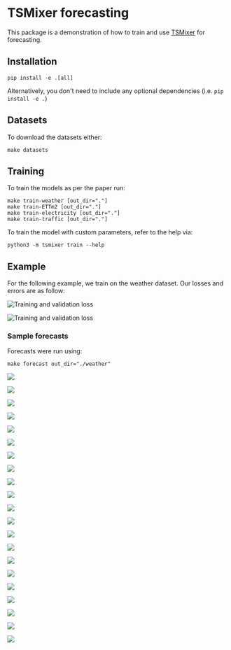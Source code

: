 # TSMixer forecasting

This package is a demonstration of how to train and use [TSMixer](https://github.com/google-research/google-research/tree/master/tsmixer) for forecasting.

## Installation

```shell
pip install -e .[all]
```

Alternatively, you don't need to include any optional dependencies (i.e. `pip install -e .`)

## Datasets

To download the datasets either:

```shell
make datasets
```

## Training

To train the models as per the paper run:

```shell
make train-weather [out_dir="."]
make train-ETTm2 [out_dir="."]
make train-electricity [out_dir="."]
make train-traffic [out_dir="."]
```

To train the model with custom parameters, refer to the help via:

```shell
python3 -m tsmixer train --help
```

## Example

For the following example, we train on the weather dataset. Our losses and errors are as follow:

<!--{$ plot= tsmixer.utils.plot:plot_tensorboard_scalar("weather/logs", "epoch_loss")$}--><!--{{plot}}-->
![Training and validation loss](./assets/tensorboard_epoch_loss.png "Training and validation loss")<!--{><}-->
<!--{$ plot= tsmixer.utils.plot:plot_tensorboard_scalar("weather/logs", "epoch_mae")$}--><!--{{plot}}-->
![Training and validation loss](./assets/tensorboard_epoch_mae.png "Training and validation loss")<!--{><}-->

### Sample forecasts

Forecasts were run using:

```shell
make forecast out_dir="./weather"
```
<!--{$ plots = glob:glob("./weather/plots/*.png") $}-->
<!--{% for path in plots %}-->
<!--{$  plot= tsmixer.utils.plot:copy_and_markdown(path) $}-->
<!--{{ plot}}-->
<!--{% endfor %}-->
![](assets/plots/2732_Tdew%20(degC).png)

![](assets/plots/2732_PAR%20(�mol_m�_s).png)

![](assets/plots/2732_wd%20(deg).png)

![](assets/plots/2732_wv%20(m_s).png)

![](assets/plots/2732_rain%20(mm).png)

![](assets/plots/2732_max.%20wv%20(m_s).png)

![](assets/plots/2732_rh%20(%).png)

![](assets/plots/2732_H2OC%20(mmol_mol).png)

![](assets/plots/2732_VPact%20(mbar).png)

![](assets/plots/2732_p%20(mbar).png)

![](assets/plots/2732_SWDR%20(W_m�).png)

![](assets/plots/2732_raining%20(s).png)

![](assets/plots/2732_sh%20(g_kg).png)

![](assets/plots/2732_VPdef%20(mbar).png)

![](assets/plots/2732_VPmax%20(mbar).png)

![](assets/plots/2732_Tlog%20(degC).png)

![](assets/plots/2732_rho%20(g_m**3).png)

![](assets/plots/2732_Tpot%20(K).png)

![](assets/plots/2732_T%20(degC).png)

![](assets/plots/2732_max.%20PAR%20(�mol_m�_s).png)

![](assets/plots/2732_OT.png)
<!--{><}-->

